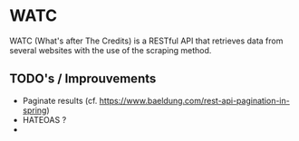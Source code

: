 # WATC
WATC (What's after The Credits) is a RESTful API that retrieves data from several websites with the use of the scraping method.

## TODO's / Improuvements

- Paginate results (cf. https://www.baeldung.com/rest-api-pagination-in-spring)
- HATEOAS ?
- 